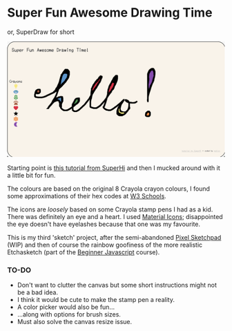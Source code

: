 # Super Fun Awesome Drawing Time 

or, SuperDraw for short

![Screenshot](https://github.com/mchlol/superdraw/blob/main/screenshot.png)

Starting point is [this tutorial from SuperHi](https://library.superhi.com/posts/how-to-draw-and-paint-using-html-canvas) and then I mucked around with it a little bit for fun. 

The colours are based on the original 8 Crayola crayon colours, I found some approximations of their hex codes at [W3 Schools](https://www.w3schools.com/colors/colors_crayola.asp). 

The icons are *loosely* based on some Crayola stamp pens I had as a kid. There was definitely an eye and a heart. I used [Material Icons](https://fonts.google.com/icons); disappointed the eye doesn't have eyelashes because that one was my favourite. 

This is my third 'sketch' project, after the semi-abandoned [Pixel Sketchpad](https://mchlol.github.io/etchasketch/) (WIP) and then of course the rainbow goofiness of the more realistic Etchasketch (part of the [Beginner Javascript](https://beginnerjavascript.com) course).


### TO-DO

- Don't want to clutter the canvas but some short instructions might not be a bad idea.
- I think it would be cute to make the stamp pen a reality.
- A color picker would also be fun...
- ...along with options for brush sizes. 
- Must also solve the canvas resize issue.
